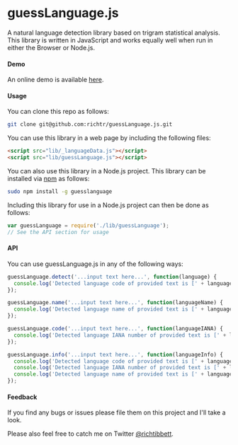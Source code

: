 guessLanguage.js
====================

A natural language detection library based on trigram statistical analysis. This library is written in JavaScript and works equally well when run in either the Browser or Node.js.

#### Demo ####

An online demo is available [here](http://richtr.github.com/guessLanguage.js/).

#### Usage ####

You can clone this repo as follows:

```bash
git clone git@github.com:richtr/guessLanguage.js.git
```

You can use this library in a web page by including the following files:

```html
<script src="lib/_languageData.js"></script>
<script src="lib/guessLanguage.js"></script>
```

You can also use this library in a Node.js project. This library can be installed via [npm](https://www.npmjs.com) as follows:

```bash
sudo npm install -g guesslanguage
```

Including this library for use in a Node.js project can then be done as follows:

```javascript
var guessLanguage = require('./lib/guessLanguage');
// See the API section for usage
```

#### API ####

You can use guessLanguage.js in any of the following ways:

``` javascript
guessLanguage.detect('...input text here...', function(language) {
  console.log('Detected language code of provided text is [' + language + ']');
});
```

``` javascript
guessLanguage.name('...input text here...', function(languageName) {
  console.log('Detected language name of provided text is [' + languageName + ']');
});
```

``` javascript
guessLanguage.code('...input text here...', function(languageIANA) {
  console.log('Detected language IANA number of provided text is [' + languageIANA + ']');
});
```

``` javascript
guessLanguage.info('...input text here...', function(languageInfo) {
  console.log('Detected language code of provided text is [' + languageInfo[0] + ']');
  console.log('Detected language IANA number of provided text is [' + languageInfo[1] + ']');
  console.log('Detected language name of provided text is [' + languageInfo[2] + ']');
});
```

#### Feedback ####

If you find any bugs or issues please file them on this project and I'll take a look.

Please also feel free to catch me on Twitter [@richtibbett](http://twitter.com/richtibbett/).
